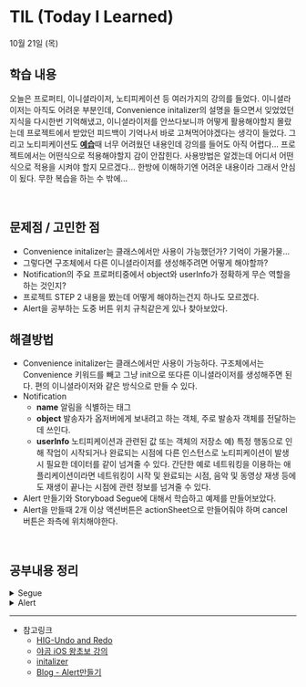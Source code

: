 # TIL (Today I Learned)

10월 21일 (목)

## 학습 내용
오늘은 프로퍼티, 이니셜라이저, 노티피케이션 등 여러가지의 강의를 들었다. 이니셜라이저는 아직도 어려운 부분인데, Convenience initalizer의 설명을 들으면서 잊었었던 지식을 다시한번 기억해냈고, 이니셜라이저를 안쓰다보니까 어떻게 활용해야할지 몰랐는데 프로젝트에서 받았던 피드백이 기억나서 바로 고쳐먹어야겠다는 생각이 들었다. 그리고 노티피케이션도 [**예습**](https://github.com/leeari95/TIL/blob/main/2021-10/211020%20KVC%2C%20Notification%2C%20NotificationCenter.md)때 너무 어려웠던 내용인데 강의를 들어도 아직 어렵다... 프로젝트에서는 어떤식으로 적용해야할지 감이 안잡힌다. 사용방법은 알겠는데 어디서 어떤식으로 적용을 시켜야 할지 모르겠다... 한방에 이해하기엔 어려운 내용이라 그래서 안심이 됬다. 무한 복습을 하는 수 밖에...

&nbsp;

## 문제점 / 고민한 점
- Convenience initalizer는 클래스에서만 사용이 가능했던가? 기억이 가물가물...
- 그렇다면 구조체에서 다른 이니셜라이저를 생성해주려면 어떻게 해야할까?
- Notification의 주요 프로퍼티중에서 object와 userInfo가 정확하게 무슨 역할을 하는 것인지?
- 프로젝트 STEP 2 내용을 봤는데 어떻게 해야하는건지 하나도 모르겠다.
- Alert을 공부하는 도중 버튼 위치 규칙같은게 있나 찾아보았다.

## 해결방법
- Convenience initalizer는 클래스에서만 사용이 가능하다. 구조체에서는 Convenience 키워드를 빼고 그냥 init으로 또다른 이니셜라이저를 생성해주면 된다. 편의 이니셜라이저와 같은 방식으로 만들 수 있다.
- Notification
    - **name** 알림을 식별하는 태그
    - **object** 발송자가 옵저버에게 보내려고 하는 객체, 주로 발송자 객체를 전달하는데 쓰인다.
    - **userInfo** 노티피케이션과 관련된 값 또는 객체의 저장소
    예) 특정 행동으로 인해 작업이 시작되거나 완료되는 시점에 다른 인스턴스로 노티피케이션이 발생 시 필요한 데이터를 같이 넘겨줄 수 있다. 간단한 예로 네트워킹을 이용하는 애플리케이션이라면 네트워킹이 시작 및 완료되는 시점, 음악 및 동영상 재생 등에도 재생이 끝나는 시점에 관련 정보를 넘겨줄 수 있다.
- Alert 만들기와 Storyboad Segue에 대해서 학습하고 예제를 만들어보았다.
- Alert을 만들때 2개 이상 액션버튼은 actionSheet으로 만들어줘야 하며 cancel 버튼은 좌측에 위치해야한다.


&nbsp;

## 공부내용 정리
<details>
<summary>Segue</summary>
<div markdown="1">

# 인터페이스 빌더에서 직접 연결하기

-  일단 2개의 View Controller를 준비한 후 ‘Go to B’ 버튼을 올려준다.
&nbsp;
-  그리고 ‘Go to B’ 버튼을 선택 후 Ctrl 키를 누른채로 B View Controller로 드래그를 하면 연결할 수 있는 Segue의 종류가 뜬다.

![](https://i.imgur.com/iOCdlT5.gif)

&nbsp;

- Segue로 Show를 선택하면 화살표가 하나 생기는데, 이게 Segue가 연결되었다는 의미이고, Segue를 선택한 후 Inspector에서 여러 설정을 바꿀 수도 있다.

![](https://i.imgur.com/QQzdEg6.png)

&nbsp;
- 결과 화면
이 예제에서는 Modal처럼 화면이 아래서 올라오는데, 옆으로 넘어가는 효과를 적용하려면 A ViewController를 Navigation Controller에 Embed 해주어야 한다.

![](https://i.imgur.com/edhPXRj.gif)

---

직접 연결하는 방법은 ViewController 간의 상관관계를 직관적으로 알기는 좋지만 코드 내에서 ViewController 간의 관계에 따라 코드를 작성하기는 좀 어렵다. 그리고 하다보면 내가 Segue를 어디에 연결했는지 계속 확인해야하고, 처음에 연결할 때는 편리하긴 하지만 뒤로 갈수록 불편한 점이 많다.)

또한 Segue가 여러개 필요하다던지 ViewController 간의 데이터 전달이 필요하다던지 할 때는 performSegue나 present를 쓰는 것이 훨씬 편하다.

---

# Segue의 Identifier 설정 후 코드에서 performSegue 하기

이번에는 Inspector에서 Segue의 Identifier를 설정한 후 코드에서 화면 전환이 필요한 때에 performSegue 메소드를 사용하여 Segue 객체를 생성해보자.

* 우선 위의 예제처럼 스토리보드에서 Segue를 연결해준다. 근데 Button에서 Ctrl로 끌어가는 것이 아니라 A View Controller의 위에있는 버튼에서 끌고 간다.

![](https://i.imgur.com/KjEibf7.gif)

&nbsp;

* 그리고 Segue 화살표를 누른다.

![](https://i.imgur.com/QpQ39Rd.png)

&nbsp;
* Inspector에 보면 Segue의 Identifier를 설정할 수 있다.

![](https://i.imgur.com/P45hMeT.png)

&nbsp;
* 그리고 ‘Go to B’ 버튼을 IBAction 메서드를 만들어 준 후 메소드 안에서 performSegue(withIdentifier: sender:) 를 구현해준다. 이렇게 하면 내가 원하는 Segue의 identifier를 넣어주기만 하면 원하는 View로의 전환이 가능하다.

![](https://i.imgur.com/WobhDWx.gif)

![](https://i.imgur.com/2dhh3c7.gif)

&nbsp;
> performSegue 메소드가 실행되기 전에 prepare(for segue: sender:) 메소드가 항상 먼저 실행되는데, ViewController 간에 데이터를 전달해야 할 때 이 prepare(for segue: sender:)를 이용한다.

&nbsp;
# StoryBoard ID 설정 후 코드에서 present 하기

이번에는 Ctrl로 드래그앤드롭 하여 Segue를 연결해줄 필요 없이 각 ViewController의 StoryBoard ID를 지정해주고 코드에서 present(_: animated: completion:) 라는 메서드를 이용해보자.
&nbsp;
* B View Controller를 선택 후 Inspector에서 Identity > Storyboard ID를 “ViewB”로 설정해준다.

![](https://i.imgur.com/wjFDUI5.png)

&nbsp;
* IBAction 버튼 메서드 내부에서 instantiateViewController(identifier:) 메서드를 이용하여 UIViewController를 가져온다. 이때 옵셔널 타입이므로 옵셔널 바인딩해준다.
```swift
@IBAction func goToB(_ sender: UIButton) {
    guard let viewB = self.storyboard?.instantiateViewController(identifier: "ViewB") else {
        return
    }
    present(viewB, animated: true, completion: nil)
}
```
&nbsp;
* 그런 다음 위와 같이 present 메소드를 써서 ViewB를 보여달라고 말하면 된다.


</div>
</details>
<details>
<summary>Alert</summary>
<div markdown="1">

알림창을 만들어보자.

# IBAction 만들기

* 버튼을 Ctrl을 누르면서 코드쪽으로 드래그하면 된다.

![](https://i.imgur.com/lSNTWk6.png)

&nbsp;
* Name칸을 채워주고, Type을 UIButton으로 설정해준 뒤 Connect 버튼을 클릭해준다.

![](https://i.imgur.com/Th6xCfz.png)

&nbsp;
* 그럼 이러한 함수가 뙇! 생기는데 이 내부에다가 코드를 적어줄 것이다.

![](https://i.imgur.com/TXDwzpA.png)

&nbsp;
## Alert 제목과 메세지내용 만들기.

```swift
let alret = UIAlertController(title: "알림", message: "알림창 내용", preferredStyle: .alert)
```

위와 같이 UIAlertController를 이용하여 파라미터를 채워준다. preferredStyle은 아래와 같이 두가지가 있다.

&nbsp;
* Alert 

![](https://i.imgur.com/SgDL69z.png)

&nbsp;
* actionSheet

![](https://i.imgur.com/3MCmYER.png)

&nbsp;
## Alert에 들어갈 액션버튼 만들기

위 사진과 같은 Yes, No 같은 버튼을 따로 구현해줘야 한다.

```swift
let yes = UIAlertAction(title: "Yes", style: .default, handler: nil)
let no = UIAlertAction(title: "No", style: .destructive, handler: nil)
```
### style

* cancel과 default는 글씨 굵기 빼고 동일하다. 
* destructive는 빨간 글씨로 표시된다.
&nbsp;

### handler

* 버튼을 눌렀을 때 실행해야하는 행동을 추가하는 부분이다. 추가를 하겠다면 

![](https://i.imgur.com/iWQ02Mr.png)
&nbsp;

* 이 파란색 부분에서 엔터를 치면

![](https://i.imgur.com/X1e0pjp.png)
&nbsp;

* 이렇게 클로저가 생기는데 내부에 코드를 작성해주면 된다.
&nbsp;
나는 아무것도 안할거기 때문에 nil을 넣어주었다.
&nbsp;
## 만들어준 UIAlertController와 UIAlertAction을 연결해주기

지금까지 alert의 제목과 메세지, 그리고 액션버튼을 만들어주었다.
이것들을 합쳐주는 작업이 필요하다.
```swift
alret.addAction(no)
alret.addAction(yes)
```
이렇게 말이다.
&nbsp;
## alert view를 화면에 뜨게 만들어주기

```swift
present(alret, animated: true, completion: nil)
```
Present 메서드를 통해서 alert을 뜨게 만들어준다.
### animated
animated를 true하면 애니메이션 같이 부드럽게 뜨고, false로 하면 그냥 빡!!! 하고 나타난다.
잘 모르겠다면 true, false를 바꿔가면서 테스트 해보자.

### completion
이것도 위에서 봤던 핸들러랑 같은 의미의 파라미터다.

![](https://i.imgur.com/fpbegh7.png)

ompletion을 위와 같은 방법으로 엔터를 친다면 위와 같이 클로저가 생기면서 코드를 적을 수 있다.
해당 alret이 성공적으로 수행되고 나서 이 함수가 끝난 뒤 뭘 할거냐? 라고 지정해주는 부분이라고 보면 된다.

&nbsp;
## 요약
1. 만들고 싶은 alert을 만든다
`let alret = UIAlertController(title: "알림", message: "알림창 내용", preferredStyle: .alert)`
2. 액션 버튼을 만든다.
`let yes = UIAlertAction(title: "Yes", style: .default, handler: nil)`
`let no = UIAlertAction(title: "No", style: .destructive, handler: nil)`
3. alert 컨트롤러와 내가 만든 액션버튼을 addAction 메서드를 이용해서 바인딩해준다.
`alret.addAction(no)`
`alret.addAction(yes)`
4. present 한다.
`present(alret, animated: true, completion: nil)`
&nbsp;
## 주의해야할 점
1. alert에 추가하는 순서대로 왼쪽부터 나타나게 된다.
alertAction을 만드는 순서는 상관없고 추가하는 순서가 중요하다.
2.  UIAlertController 안에 UIAlertActionStyle이 cancel인 액션버튼이 두개이상 들어갈 수 없다.
3. 액션버튼을 두가지 이상으로 사용하고 싶다면 .alert 대신 .actionSheet style을 사용한다.
&nbsp;
## Full Code
```swift
    @IBAction func printAlret(_ sender: UIButton) {
        let alret = UIAlertController(title: "알림", message: "알림창 내용", preferredStyle: .alert)
        let yes = UIAlertAction(title: "Yes", style: .default, handler: nil)
        let no = UIAlertAction(title: "No", style: .destructive, handler: nil)
        
        alret.addAction(no)
        alret.addAction(yes)

        present(alret, animated: true, completion: nil)
    }
```


</div>
</details>

---

- 참고링크
    - [HIG-Undo and Redo](https://developer.apple.com/design/human-interface-guidelines/ios/user-interaction/undo-and-redo/)
    - [야곰 iOS 왕초보 강의](https://yagom.net/courses/ios-starter-uikit/)
    - [initalizer](https://docs.swift.org/swift-book/LanguageGuide/Initialization.html)
    - [Blog - Alert만들기](https://zeddios.tistory.com/111?category=682195)
